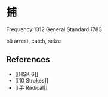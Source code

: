 # 捕
Frequency 1312
General Standard 1783

bǔ
arrest, catch, seize

## References
- [[HSK 6]]
- [[10 Strokes]]
- [[手 Radical]]
